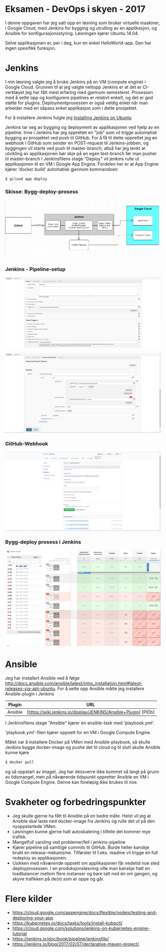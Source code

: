 # Eksamen - DevOps i skyen - 2017

I denne oppgaven har jeg satt opp en løsning som bruker virtuelle maskiner, i Google Cloud, med Jenkins for bygging og utrulling av en applikasjon, og Ansible for konfigurasjonsstyring. Løsningen kjører Ubuntu 14.04.

Selve applikasjonen er, per i dag, kun en enkel HelloWorld-app. Den har ingen spesifikk funksjon.

# Jenkins

I min løsning valgte jeg å bruke Jenkins på en VM (compute engine) i Google Cloud. Grunnen til at jeg valgte nettopp Jenkins er at det er CI-verktøyet jeg har fått mest erfaring med gjennom semesteret. Prosessen med å sette opp og konfigurere pipelines er relativt enkelt, og det er god støtte for plugins. Deploymentprosessen er også veldig enkel når man arbeider med en såpass enkel applikasjon som i dette prosjektet. 

For å installere Jenkins fulgte jeg [Installing Jenkins on Ubuntu](http://wiki.jenkins.io/display/JENKINS/Installing+Jenkins+on+Ubuntu)

Jenkins tar seg av bygging og deployment av applikasjonen ved hjelp av en pipeline. Inne i Jenkins har jeg opprettet en "job" som vil trigge automatisk bygging av prosjektet ved push til GitHub. For å få til dette opprettet jeg en webhook i GitHub som sender en POST-request til Jenkins-jobben, og byggingen vil starte ved push til master-branch; altså har jeg tenkt at utvikling av applikasjonen bør skje på en egen test-branch før man pusher til master-branch I Jenkinsfilens stage "Deploy" vil jenkins rulle ut applikasjonen til en VM i Google App Engine. Fordelen her er at App Engine kjører 'docker build' automatisk gjennom kommandoen:
```sh
$ gcloud app deploy
```

### Skisse: Bygg-deploy-prosess
![Image](images/Skisse.png)

### Jenkins - Pipeline-setup
![Image](images/pipeline_1_setup.PNG)

![Image](images/pipeline_2_setup.PNG)

### GitHub-Webhook
![Image](images/Git_webhook.PNG)

### Bygg-deploy prosess i Jenkins
![Image](images/build-deploy.png)


# Ansible

Jeg har installert Ansible ved å følge http://docs.ansible.com/ansible/latest/intro_installation.html#latest-releases-via-apt-ubuntu. 
For å sette opp Ansible måtte jeg installere Ansible-plugin i Jenkins

| Plugin | URL |
| ------ | ------ |
| Ansible | [https://wiki.jenkins.io/display/JENKINS/Ansible+Plugin] [PlDb] |

I Jenkinsfilens stage "Ansible" kjører en ansible-task med 'playbook.yml'.

'playbook.yml'-filen kjører oppsett for en VM i Google Compute Engine.

Målet var å installere Docker på VMen med Ansible-playbook, så skulle Jenkins bygge docker-image og pushe det til cloud og til slutt skulle Ansible kunne kjøre
```sh
$ docker pull
```
og så oppstart av imaget. Jeg har dessverre ikke kommet så langt på grunn av tidsmangel, men på nåværende tidspunkt oppretter Ansible en VM i Google Compute Engine. Denne kan foreløpig ikke brukes til noe.

# Svakheter og forbedringspunkter
 - Jeg skulle gjerne ha fått til Ansible på en bedre måte. Helst vil jeg at Ansible skal laste ned docker-image fra Jenkins og rulle det ut på den nyoppstartede VMen.
 - Løsningen kunne gjerne hatt autoskalering i tilfelle det kommer mye trafikk.
 - Mangelfull varsling ved problemer/feil i jenkins-pipeline
 - Kjører pipeline på samtlige commits til GitHub. Burde heller kanskje brukt en release-mekanisme. Tilførsler til f.eks. readme vil trigge en full redeploy av applikasjonen.
 - Usikken med nåværende oppsett om applikasjonen får nedetid noe sted deployprosessen. I en produksjonsløsning ville man kanskje hatt en loadbalancer mellom flere instanser og bare tatt ned én om gangen, og skyve trafikken på de(n) som er oppe og går.


#  Flere kilder
- https://cloud.google.com/appengine/docs/flexible/nodejs/testing-and-deploying-your-app
- https://kubernetes.io/docs/tasks/tools/install-kubectl/
- https://cloud.google.com/solutions/jenkins-on-kubernetes-engine-tutorial
- https://jenkins.io/doc/book/pipeline/jenkinsfile/
- https://jenkins.io/blog/2017/02/07/declarative-maven-project/
